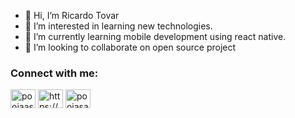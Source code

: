 - 👋 Hi, I’m Ricardo Tovar
- 👀 I’m interested in learning new technologies.
- 🌱 I’m currently learning mobile development using react native.
- 💞️ I’m looking to collaborate on open source project 

<!---
RicardoMTT/RicardoMTT is a ✨ special ✨ repository because its `README.md` (this file) appears on your GitHub profile.
You can click the Preview link to take a look at your changes.
--->
<h3 align="left">Connect with me:</h3>
<p align="left">
  <a href="https://twitter.com/tricardo003" target="blank"><img align="center" src="https://raw.githubusercontent.com/rahuldkjain/github-profile-readme-generator/master/src/images/icons/Social/twitter.svg" alt="poojaasanwal" height="30" width="40" /></a>
  <a href="https://www.linkedin.com/in/ricardo-tovar-868a57122/" target="blank"><img align="center" src="https://raw.githubusercontent.com/rahuldkjain/github-profile-readme-generator/master/src/images/icons/Social/linked-in-alt.svg" alt="https://www.linkedin.com/in/pooja-sanwal-0718051b0/" height="30" width="40" /></a>
  <a href="https://www.instagram.com/zricardot/" target="blank"><img align="center" src="https://raw.githubusercontent.com/rahuldkjain/github-profile-readme-generator/master/src/images/icons/Social/instagram.svg" alt="poojasanwal_" height="30" width="40" /></a>
</p>
<!--
<a href="https://stackoverflow.com/users/20190732/devwhat?tab=profile" target="blank"><img align="center" src="https://raw.githubusercontent.com/rahuldkjain/github-profile-readme-generator/master/src/images/icons/Social/stack-overflow.svg" alt="devwhat" height="30" width="40" /></a>
-->
 <!--
<a href="https://www.instagram.com/zricardot/" target="blank"><img align="center" src="https://raw.githubusercontent.com/rahuldkjain/github-profile-readme-generator/master/src/images/icons/Social/hashnode.svg" alt="@poojasanwal" height="30" width="40" /></a>
-->

